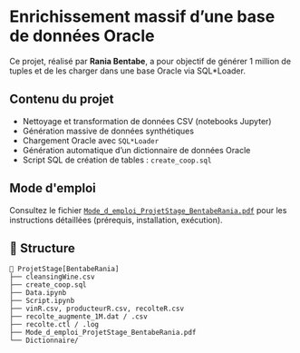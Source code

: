 # Enrichissement massif d’une base de données Oracle

Ce projet, réalisé par **Rania Bentabe**, a pour objectif de générer 1 million de tuples et de les charger dans une base Oracle via SQL*Loader.

## Contenu du projet

- Nettoyage et transformation de données CSV (notebooks Jupyter)
- Génération massive de données synthétiques
- Chargement Oracle avec `SQL*Loader`
- Génération automatique d’un dictionnaire de données Oracle
- Script SQL de création de tables : `create_coop.sql`

## Mode d'emploi

Consultez le fichier [`Mode_d_emploi_ProjetStage_BentabeRania.pdf`](./Mode_d_emploi_ProjetStage_BentabeRania.pdf) pour les instructions détaillées (prérequis, installation, exécution).

## 📄 Structure

```text
📂 ProjetStage[BentabeRania]
├── cleansingWine.csv
├── create_coop.sql
├── Data.ipynb
├── Script.ipynb
├── vinR.csv, producteurR.csv, recolteR.csv
├── recolte_augmente_1M.dat / .csv
├── recolte.ctl / .log
├── Mode_d_emploi_ProjetStage_BentabeRania.pdf
└── Dictionnaire/
